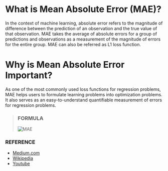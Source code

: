 # What is Mean Absolute Error (MAE)?

In the context of machine learning, absolute error refers to the magnitude of difference between the prediction of an observation and the true value of that observation. MAE takes the average of absolute errors for a group of predictions and observations as a measurement of the magnitude of errors for the entire group. MAE can also be referred as L1 loss function.

# Why is Mean Absolute Error Important?

As one of the most commonly used loss functions for regression problems, MAE helps users to formulate learning problems into optimization problems. It also serves as an easy-to-understand quantifiable measurement of errors for regression problems.

> ### FORMULA
> ![MAE](https://media-exp1.licdn.com/dms/image/C4D0BAQEwg5FK93uumQ/company-logo_200_200/0/1519923012279?e=2147483647&v=beta&t=63CNoS8OTR4lHjPhHSO7eFFqwLGwYunWfyDBV3tdc0c)

### REFERENCE
- [Medium.com](https://medium.com/@20__80__/mean-absolute-error-mae-machine-learning-ml-b9b4afc63077)
- [Wikipedia](https://en.wikipedia.org/wiki/Mean_absolute_error)
- [Youtube](https://www.youtube.com/watch?v=fk7bzKFDmk8)

